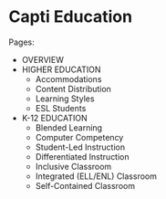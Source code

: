 # Capti Education #

Pages:
- OVERVIEW
- HIGHER EDUCATION
	- Accommodations
	- Content Distribution
	- Learning Styles
	- ESL Students
- K-12 EDUCATION
	- Blended Learning
	- Computer Competency
	- Student-Led Instruction
	- Differentiated Instruction
	- Inclusive Classroom
	- Integrated (ELL/ENL) Classroom
	- Self-Contained Classroom
